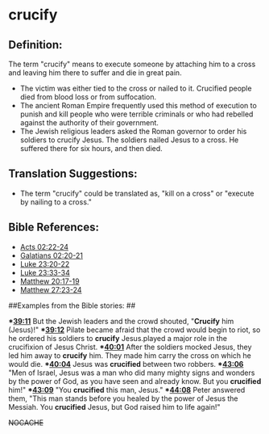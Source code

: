# crucify #

## Definition: ##

The term "crucify" means to execute someone by attaching him to a cross and leaving him there to suffer and die in great pain.
 
* The victim was either tied to the cross or nailed to it. Crucified people died from blood loss or from suffocation.
* The ancient Roman Empire frequently used this method of execution to punish and kill people who were terrible criminals or who had rebelled against the authority of their government.
* The Jewish religious leaders asked the Roman governor to order his soldiers to crucify Jesus. The soldiers nailed Jesus to a cross. He suffered there for six hours, and then died.

## Translation Suggestions: ##

* The term "crucify" could be translated as, "kill on a cross" or "execute by nailing to a cross."



## Bible References: ##

* [Acts 02:22-24](en/tn/act/help/02/22)
* [Galatians 02:20-21](en/tn/gal/help/02/20)
* [Luke 23:20-22](en/tn/luk/help/23/20)
* [Luke 23:33-34](en/tn/luk/help/23/33)
* [Matthew 20:17-19](en/tn/mat/help/20/17)
* [Matthew 27:23-24](en/tn/mat/help/27/23)

##Examples from the Bible stories: ##

  __*[39:11](en/tn/obs/help/39/11)__ But the Jewish leaders and the crowd shouted, "__Crucify__ him (Jesus)!"
  __*[39:12](en/tn/obs/help/39/12)__ Pilate became afraid that the crowd would begin to riot, so he ordered his soldiers to __crucify__ Jesus.played a major role in the crucifixion of Jesus Christ.
  __*[40:01](en/tn/obs/help/40/01)__  After the soldiers mocked Jesus, they led him away to __crucify__ him. They made him carry the cross on which he would die.
  __*[40:04](en/tn/obs/help/40/04)__ Jesus was __crucified__ between two robbers.
  __*[43:06](en/tn/obs/help/43/06)__ "Men of Israel, Jesus was a man who did many mighty signs and wonders by the power of God, as you have seen and already know. But you __crucified__ him!" 
  __*[43:09](en/tn/obs/help/43/09)__ "You __crucified__ this man, Jesus."
  __*[44:08](en/tn/obs/help/44/08)__ Peter answered them, "This man stands before you healed by the power of Jesus the Messiah. You __crucified__ Jesus, but God raised him to life again!"



~~NOCACHE~~